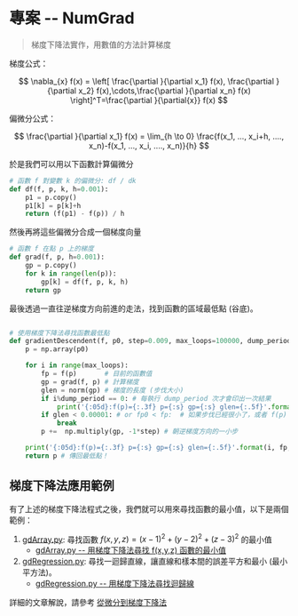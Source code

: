 # 專案 -- NumGrad

> 梯度下降法實作，用數值的方法計算梯度

梯度公式：

$$
\nabla_{x} f(x) = \left[ \frac{\partial }{\partial x_1} f(x), \frac{\partial }{\partial x_2} f(x),\cdots,\frac{\partial }{\partial x_n} f(x) \right]^T=\frac{\partial }{\partial{x}} f(x)
$$

偏微分公式：

$$
\frac{\partial }{\partial x_1} f(x) = \lim_{h \to 0} \frac{f(x_1, ..., x_i+h, ...., x_n)-f(x_1, ..., x_i, ...., x_n)}{h}
$$

於是我們可以用以下函數計算偏微分

```py
# 函數 f 對變數 k 的偏微分: df / dk
def df(f, p, k, h=0.001):
    p1 = p.copy()
    p1[k] = p[k]+h
    return (f(p1) - f(p)) / h
```

然後再將這些偏微分合成一個梯度向量

```py
# 函數 f 在點 p 上的梯度
def grad(f, p, h=0.001):
    gp = p.copy()
    for k in range(len(p)):
        gp[k] = df(f, p, k, h)
    return gp
```

最後透過一直往逆梯度方向前進的走法，找到函數的區域最低點 (谷底)。

```py

# 使用梯度下降法尋找函數最低點
def gradientDescendent(f, p0, step=0.009, max_loops=100000, dump_period=1000):
    p = np.array(p0)

    for i in range(max_loops):
        fp = f(p)       # 目前的函數值
        gp = grad(f, p) # 計算梯度 
        glen = norm(gp) # 梯度的長度 (步伐大小)
        if i%dump_period == 0: # 每執行 dump_period 次才會印出一次結果
            print('{:05d}:f(p)={:.3f} p={:s} gp={:s} glen={:.5f}'.format(i, fp, str(p), str(gp), glen))
        if glen < 0.00001: # or fp0 < fp:  # 如果步伐已經很小了，或者 f(p) 變大了，那麼就停止吧！
            break
        p +=  np.multiply(gp, -1*step) # 朝逆梯度方向的一小步

    print('{:05d}:f(p)={:.3f} p={:s} gp={:s} glen={:.5f}'.format(i, fp, str(p), str(gp), glen))
    return p # 傳回最低點！
```

## 梯度下降法應用範例

有了上述的梯度下降法程式之後，我們就可以用來尋找函數的最小值，以下是兩個範例：

1. [gdArray.py](gdArray.py): 尋找函數  $f(x,y,z) = (x-1)^2 + (y-2)^2 + (z-3)^2$ 的最小值
    * [gdArray.py -- 用梯度下降法尋找 f(x,y,z) 函數的最小值](gdArray.md)
2. [gdRegression.py](gdRegression.py): 尋找一迴歸直線，讓直線和樣本間的誤差平方和最小 (最小平方法)。
    * [gdRegression.py -- 用梯度下降法尋找迴歸線](gdRegression.md)


詳細的文章解說，請參考 [從微分到梯度下降法](https://github.com/cccbook/py2gpt/wiki/grad)


